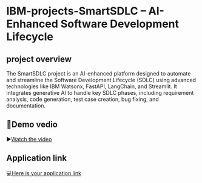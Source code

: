 # IBM-projects-SmartSDLC – AI-Enhanced Software Development Lifecycle
## project overview
The SmartSDLC project is an AI-enhanced platform designed to automate and streamline the Software Development Lifecycle (SDLC) using advanced technologies like IBM Watsonx, FastAPI, LangChain, and Streamlit. It integrates generative AI to handle key SDLC phases, including requirement analysis, code generation, test case creation, bug fixing, and documentation.

## 🎥Demo vedio
▶[Watch the video](https://drive.google.com/file/d/1d-lJEOEUX1SYf4p9nbn9djnVkVntV7QX/view?usp=drivesdk)

## Application link
💻[Here is your application link](https://a06dfa89fa899df235.gradio.live)
